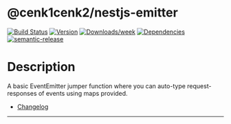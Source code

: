 # @cenk1cenk2/nestjs-emitter

[![Build Status](https://drone.kilic.dev/api/badges/cenk1cenk2/nestjs-tools/status.svg)](https://drone.kilic.dev/cenk1cenk2/nestjs-tools) [![Version](https://img.shields.io/npm/v/cenk1cenk2/nestjs-emitter.svg)](https://npmjs.org/package/cenk1cenk2/nestjs-emitter) [![Downloads/week](https://img.shields.io/npm/dw/cenk1cenk2/nestjs-emitter.svg)](https://npmjs.org/package/cenk1cenk2/nestjs-emitter) [![Dependencies](https://img.shields.io/librariesio/release/npm/cenk1cenk2/nestjs-emitter)](https://npmjs.org/package/cenk1cenk2/nestjs-emitter) [![semantic-release](https://img.shields.io/badge/%20%20%F0%9F%93%A6%F0%9F%9A%80-semantic--release-e10079.svg)](https://github.com/semantic-release/semantic-release)

# Description

A basic EventEmitter jumper function where you can auto-type request-responses of events using maps provided.

- [Changelog](./changelog.md)

<!-- toc -->



<!-- tocstop -->

---
